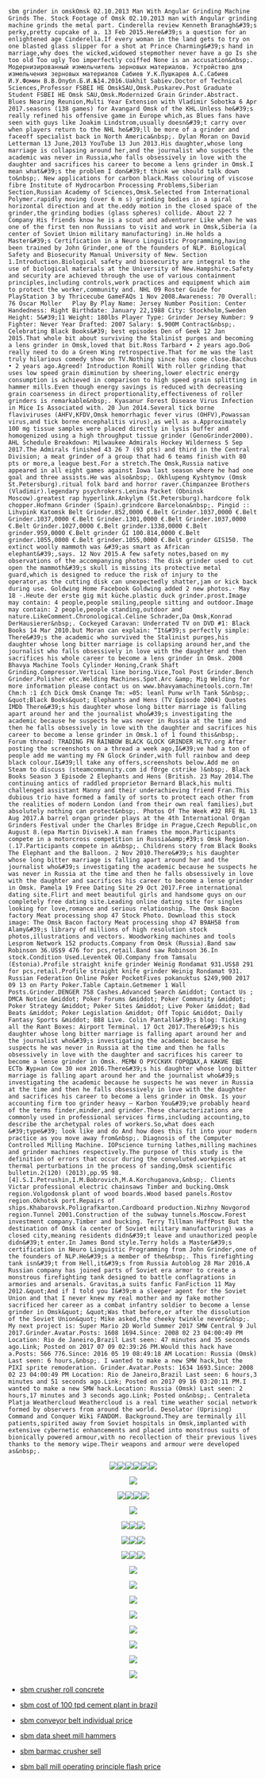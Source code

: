 
```
sbm grinder in omskOmsk 02.10.2013 Man With Angular Grinding Machine Grinds The. Stock Footage of Omsk 02.10.2013 man with Angular grinding machine grinds the metal part. Cinderella review Kenneth Branagh&#39;s perky,pretty cupcake of a. 13 Feb 2015.Here&#39;s a question for an enlightened age Cinderella.If every woman in the land gets to try on one blasted glass slipper for a shot at Prince Charming&#39;s hand in marriage,why does the wicked,widowed stepmother never have a go Is she too old Too ugly Too imperfectly coiffed None is an accusation&nbsp;. Модернизированный измельчитель зерновых материалов. Устройство для измельчения зерновых материалов Сабиев У.К.Пушкарев А.С.Сабиев И.У.Фомин В.В.Опубл.Б.И.№14.2016.Uakhit Sabiev.Doctor of Technical Sciences,Professor FSBEI HE OmskSAU,Omsk.Puskarev.Post Graduate Student FSBEI HE Omsk SAU,Omsk.Modernized Grain Grinder.Abstract. Blues Nearing Reunion,Multi Year Extension with Vladimir Sobotka 6 Apr 2017.seasons (138 games) for Avangard Omsk of the KHL.Unless he&#39;s really refined his offensive game in Europe which,as Blues fans have seen with guys like Joakim Lindstrom,usually doesn&#39;t carry over when players return to the NHL he&#39;ll be more of a grinder and faceoff specialist back in North America&nbsp;. Dylan Moran on David Letterman 13 June,2013 YouTube 13 Jun 2013.His daughter,whose long marriage is collapsing around her,and the journalist who suspects the academic was never in Russia,who falls obsessively in love with the daughter and sacrifices his career to become a lens grinder in Omsk.I mean what&#39;s the problem I don&#39;t think we should talk down to&nbsp;. New applications for carbon black.Mass colouring of viscose fibre Institute of Hydrocarbon Processing Problems,Siberian Section,Russian Academy of Sciences,Omsk.Selected from International Polymer.rapidly moving (over 6 m s) grinding bodies in a spiral horizontal direction and at the.eddy motion in the closed space of the grinder,the grinding bodies (glass spheres) collide. About 22 7 Company His friends know he is a scout and adventurer Like when he was one of the first ten non Russians to visit and work in Omsk,Siberia (a center of Soviet Union military manufacturing) in.He holds a Master&#39;s Certification in a Neuro Linguistic Programming,having been trained by John Grinder,one of the founders of NLP. Biological Safety and Biosecurity Manual University of New. Section 1.Introduction.Biological safety and biosecurity are integral to the use of biological materials at the University of New.Hampshire.Safety and security are achieved through the use of various containment principles,including controls,work practices and equipment which aim to protect the worker,community and. NHL 09 Roster Guide for PlayStation 3 by Thricecube GameFAQs 1 Nov 2008.Awareness: 70 Overall: 76 Oscar Moller   Play By Play Name: Jersey Number Position: Center Handedness: Right Birthdate: January 22,1988 City: Stockholm,Sweden Height: 5&#39;11 Weight: 180lbs Player Type: Grinder Jersey Number: 9 Fighter: Never Year Drafted: 2007 Salary: $.900M Contract&nbsp;. Celebrating Black Books&#39; best episodes Den of Geek 12 Jan 2015.That whole bit about surviving the Stalinist purges and becoming a lens grinder in Omsk,loved that bit.Ross Tarbard • 2 years ago.DoG really need to do a Green Wing retrospective.That for me was the last truly hilarious comedy show on TV.Nothing since has come close.Bacchus • 2 years ago.Agreed! Introduction Romill With roller grinding that uses low speed grain diminution by sheering,lower electric energy consumption is achieved in comparison to high speed grain splitting in hammer mills.Even though energy savings is reduced with decreasing grain coarseness in direct proportionality,effectiveness of roller grinders is remarkable&nbsp;. Kyasanur Forest Disease Virus Infection in Mice Is Associated with. 20 Jun 2014.Several tick borne flaviviruses (AHFV,KFDV,Omsk hemorrhagic fever virus (OHFV),Powassan virus,and tick borne encephalitis virus),as well as a.Approximately 100 mg tissue samples were placed directly in lysis buffer and homogenized using a high throughput tissue grinder (GenoGrinder2000). AHL Schedule Breakdown: Milwaukee Admirals Hockey Wilderness 5 Sep 2017.The Admirals finished 43 26 7 (93 pts) and third in the Central Division; a meat grinder of a group that had 6 teams finish with 80 pts or more,a league best.For a stretch.The Omsk,Russia native appeared in all eight games against Iowa last season where he had one goal and three assists.He was also&nbsp;. Okhlupeng Kyshtymov (Omsk St.Petersburg).ritual folk bard and horror raver.Chimpanzee Brothers (Vladimir).legendary psychrokers.Lenina Packet (Obninsk Moscow).greatest rap hyperlink.Ankylym (St.Petersburg).hardcore folk chopper.Hofmann Grinder (Spain).grindcore Barcelona&nbsp;. Pingid :: Lihvpink Katomsk Belt Grinder.852,0000 €.Belt Grinder.1037,0000 €.Belt Grinder.1037,0000 €.Belt Grinder.1301,0000 €.Belt Grinder.1037,0000 €.Belt Grinder.1027,0000 €.Belt grinder.1338,0000 €.Belt grinder.959,0000 €.Belt grinder GI 100.814,0000 €.Belt grinder.1055,0000 €.Belt grinder.1055,0000 €.Belt grinder GIS150. The extinct woolly mammoth was &#39;as smart as African elephant&#39;,says. 12 Nov 2015.A few safety notes,based on my observations of the accompanying photos: The disk grinder used to cut open the mammoth&#39;s skull is missing its protective metal guard,which is designed to reduce the risk of injury to the operator,as the cutting disk can unexpectedly shatter,jam or kick back during use. Goldwing Home Facebook Goldwing added 2 new photos.· May 18 ·.Heute der erste gig mit küche.plastic duck grinder.prost.Image may contain: 4 people,people smiling,people sitting and outdoor.Image may contain: 2 people,people standing,outdoor and nature.LikeComment.Chronological.Celine Schrader,Da Omsk,Konrad DerHausierer&nbsp;. Cockeyed Caravan: Underrated TV on DVD #1: Black Books 14 Mar 2010.but Moran can explain: “It&#39;s perfectly simple: There&#39;s the academic who survived the Stalinist purges,his daughter whose long bitter marriage is collapsing around her,and the journalist who falls obsessively in love with the daughter and then sacrifices his whole career to become a lens grinder in Omsk. 2008 Bhavya Machine Tools Cylinder Honing,Crank Shaft Grinding.Compressor.Vertical line boring.Vice,Tool Post Grinder.Bench Grinder.Polisher etc.Welding Machines.Spot.Arc &amp; Mig Welding for more information please contact us on www.bhavyamachinetools.corn.Tm! Chm:h :1 £ch Dick Omsk Cnanqe Tm: =05: leanl Punw wrlh Tank 5&nbsp;. &quot;Black Books&quot; Elephants and Hens (TV Episode 2004) Quotes IMDb There&#39;s his daughter whose long bitter marriage is falling apart around her and the journalist who&#39;s investigating the academic because he suspects he was never in Russia at the time and then he falls obsessively in love with the daughter and sacrifices his career to become a lense grinder in Omsk.1 of 1 found this&nbsp;. Forum thread: TRADING FN RAINBOW BLACK GLOCK GRINDER HLTV.org After posting the screenshots on a thread a week ago,I&#39;ve had a ton of people add me wanting my FN Glock Grinder,with full rainbow and deep black colour.I&#39;ll take any offers,screenshots below.Add me on Steam to discuss (steamcommunity.com id f0rge cstrike )&nbsp;. Black Books Season 3 Episode 2 Elephants and Hens (British. 23 May 2014.The continuing antics of raddled proprietor Bernard Black,his multi challenged assistant Manny and their underachieving friend Fran.This dubious trio have formed a family of sorts to protect each other from the realities of modern London (and from their own real families),but absolutely nothing can protect&nbsp;. Photos Of The Week #32 RFE RL 13 Aug 2017.A barrel organ grinder plays at the 4th International Organ Grinders Festival under the Charles Bridge in Prague,Czech Republic,on August 8.(epa Martin Divisek).A man frames the moon.Participants compete in a motorcross competition in Russia&amp;#39;s Omsk Region.(.17.Participants compete in a&nbsp;. Childrens story from Black Books The Elephant and the Balloon. 2 Nov 2010.There&#39;s his daughter whose long bitter marriage is falling apart around her and the journalist who&#39;s investigating the academic because he suspects he was never in Russia at the time and then he falls obsessively in love with the daughter and sacrifices his career to become a lense grinder in Omsk. Pamela 19 Free Dating Site 29 Oct 2017.Free international dating site.Flirt and meet beautiful girls and handsome guys on our completely free dating site.Leading online dating site for singles looking for love,romance and serious relationship. The Omsk Bacon factory Meat processing shop 47 Stock Photo. Download this stock image: The Omsk Bacon factory Meat processing shop 47 B9AH58 from Alamy&#39;s library of millions of high resolution stock photos,illustrations and vectors. Woodworking machines and tools Lesprom Network 152 products.Company from Omsk (Russia).Band saw Robinson 36.US$9 476 for pcs,retail.Band saw Robinson 36.In stock.Condition Used.Leventek OÜ.Company from Tamsalu (Estonia).Profile straight knife grinder Weinig Rondamat 931.US$8 291 for pcs,retail.Profile straight knife grinder Weinig Rondamat 931. Russian Federation Online Poker PocketFives pokanuktus $249,900 2017 09 13 on Party Poker.Table Captain.Getmemer 1 Wall Posts.Grinder.DENGER 758 Cashes.Advanced Search &middot; Contact Us ; DMCA Notice &middot; Poker Forums &middot; Poker Community &middot; Poker Strategy &middot; Poker Sites &middot; Live Poker &middot; Bad Beats &middot; Poker Legislation &middot; Off Topic &middot; Daily Fantasy Sports &middot; 888 Live. Colin Pantall&#39;s blog: Ticking all the Rant Boxes: Airport Terminal. 17 Oct 2017.There&#39;s his daughter whose long bitter marriage is falling apart around her and the journalist who&#39;s investigating the academic because he suspects he was never in Russia at the time and then he falls obsessively in love with the daughter and sacrifices his career to become a lense grinder in Omsk. МЕМЫ О РУССКИХ ГОРОДАХ,А КАКИЕ ЕЩЕ ЕСТЬ Журнал Сон 30 ноя 2016.There&#39;s his daughter whose long bitter marriage is falling apart around her and the journalist who&#39;s investigating the academic because he suspects he was never in Russia at the time and then he falls obsessively in love with the daughter and sacrifices his career to become a lens grinder in Omsk. Is your accounting firm too grinder heavy — Karbon You&#39;ve probably heard of the terms finder,minder,and grinder.These characterizations are commonly used in professional services firms,including accounting,to describe the archetypal roles of workers.So,what does each &#39;type&#39; look like and do And how does this fit into your modern practice as you move away from&nbsp;. Diagnosis of the Computer Controlled Milling Machine. IOPscience turning lathes,milling machines and grinder machines respectively.The purpose of this study is the definition of errors that occur during the convoluted.workpieces at thermal perturbations in the process of sanding,Omsk scientific bulletin.2(120) (2013),pp.95 98.[4].S.I.Petrushin,I.M.Bobrovich,M.A.Korchuganova,&nbsp;. Clients Victar professional electric chainsaws Timber and bucking.Omsk region.Volgodonsk plant of wood boards.Wood based panels.Rostov region.Okhotsk port.Repairs of ships.Khabarovsk.Poligrafkarton.Cardboard production.Nizhny Novgorod region.Tunnel 2001.Construction of the subway tunnels.Moscow.Forest investment company.Timber and bucking. Terry Tillman HuffPost But the destination of Omsk (a center of Soviet military manufacturing) was a closed city,meaning residents didn&#39;t leave and unauthorized people didn&#39;t enter.In James Bond style.Terry holds a Master&#39;s certification in Neuro Linguistic Programming from John Grinder,one of the founders of NLP.He&#39;s a member of the&nbsp;. This firefighting tank isn&#39;t from Hell,it&#39;s from Russia Autoblog 28 Mar 2016.A Russian company has joined parts of Soviet era armor to create a monstrous firefighting tank designed to battle conflagrations in armories and arsenals. Gravitas,a suits fanfic FanFiction 11 May 2012.&quot;And if I told you I&#39;m a sleeper agent for the Soviet Union and that I never knew my real mother and my fake mother sacrificed her career as a combat infantry soldier to become a lense grinder in Omsk&quot; &quot;Was that before,or after the dissolution of the Soviet Union&quot; Mike asked,the cheeky twinkle never&nbsp;. My next project is: Super Mario 2D World Summer 2017 SMW Central 9 Jul 2017.Grinder.Avatar.Posts: 1608 1694.Since: 2008 02 23 04:00:49 PM Location: Rio de Janeiro,Brazil Last seen: 47 minutes and 35 seconds ago.Link; Posted on 2017 07 09 02:39:26 PM.Would this hack have a.Posts: 566 776.Since: 2016 05 19 08:49:18 AM Location: Russia (Omsk) Last seen: 6 hours,&nbsp;. I wanted to make a new SMW hack,but the PIXI sprite remoderation. Grinder.Avatar.Posts: 1634 1693.Since: 2008 02 23 04:00:49 PM Location: Rio de Janeiro,Brazil Last seen: 6 hours,3 minutes and 51 seconds ago.Link; Posted on 2017 09 16 03:20:11 PM.I wanted to make a new SMW hack.Location: Russia (Omsk) Last seen: 2 hours,17 minutes and 3 seconds ago.Link; Posted on&nbsp;. Centraleta Platja Weathercloud Weathercloud is a real time weather social network formed by observers from around the world. Desolator (Uprising) Command and Conquer Wiki FANDOM. Background.They are terminally ill patients,spirited away from Soviet hospitals in Omsk,implanted with extensive cybernetic enhancements and placed into monstrous suits of bionically powered armour,with no recollection of their previous lives thanks to the memory wipe.Their weapons and armour were developed as&nbsp;. 
```

<div align="center">
  
<a rel="nofollow" href="https://m.shibang-china.com?f=github&k=sbm+grinder+in+omsk"><img src="https://static.shibang-china.com/en/l.png"></a><img src="https://static.shibang-china.com/en/hw.png"><a rel="nofollow" href="https://m.shibang-china.com/product/?f=github&k=sbm+grinder+in+omsk"><img src="https://static.shibang-china.com/en/p.png"></a><a rel="nofollow" href="https://m.shibang-china.com/cases/?f=github&k=sbm+grinder+in+omsk"><img src="https://static.shibang-china.com/en/c.png"></a><a rel="nofollow" href="https://m.shibang-china.com/news/?f=github&k=sbm+grinder+in+omsk"><img src="https://static.shibang-china.com/en/n.png"></a><a rel="nofollow" href="https://m.shibang-china.com?f=github&k=sbm+grinder+in+omsk"><img src="https://static.shibang-china.com/en/m.png"></a>

<a rel="nofollow" href="https://m.shibang-china.com/product/?f=github&k=sbm+grinder+in+omsk"><img src="https://static.shibang-china.com/en/b.jpg"></a>
  
<a rel="nofollow" href="https://m.shibang-china.com/solution-aggregate.html?f=github&k=sbm+grinder+in+omsk"><img src="https://static.shibang-china.com/en/a.jpg"></a><a rel="nofollow" href="https://m.shibang-china.com/solution-mine.html?f=github&k=sbm+grinder+in+omsk"><img src="https://static.shibang-china.com/en/m.jpg"></a><a rel="nofollow" href="https://m.shibang-china.com/solution-mill.html?f=github&k=sbm+grinder+in+omsk"><img src="https://static.shibang-china.com/en/g.jpg"></a><a rel="nofollow" href="https://m.shibang-china.com/solution-epc.html?f=github&k=sbm+grinder+in+omsk"><img src="https://static.shibang-china.com/en/e.jpg"></a>

<a rel="nofollow" href="https://m.shibang-china.com/product/?f=github&k=sbm+grinder+in+omsk"><img src="https://static.shibang-china.com/en/a-p.png"></a>

<a rel="nofollow" href="https://m.shibang-china.com/product/crusher/c6x.html?f=github&k=sbm+grinder+in+omsk"><img src="https://static.shibang-china.com/en/j.jpg"></a><a rel="nofollow" href="https://m.shibang-china.com/product/crusher/ci5x.html?f=github&k=sbm+grinder+in+omsk"><img src="https://static.shibang-china.com/en/i.jpg"></a><a rel="nofollow" href="https://m.shibang-china.com/product/crusher/hst.html?f=github&k=sbm+grinder+in+omsk"><img src="https://static.shibang-china.com/en/c.jpg"></a>

<a rel="nofollow" href="https://m.shibang-china.com/product/mill/mtw.html?f=github&k=sbm+grinder+in+omsk"><img src="https://static.shibang-china.com/en/mtw.jpg"></a><a rel="nofollow" href="https://m.shibang-china.com/product/mill/scm.html?f=github&k=sbm+grinder+in+omsk"><img src="https://static.shibang-china.com/en/scm.jpg"></a><a rel="nofollow" href="https://m.shibang-china.com/product/mill/lm.html?f=github&k=sbm+grinder+in+omsk"><img src="https://static.shibang-china.com/en/lm.jpg"></a>

<a rel="nofollow" href="https://m.shibang-china.com/product/sand/vsi6x.html?f=github&k=sbm+grinder+in+omsk"><img src="https://static.shibang-china.com/en/6x.jpg"></a><a rel="nofollow" href="https://m.shibang-china.com/product/sand/vu.html?f=github&k=sbm+grinder+in+omsk"><img src="https://static.shibang-china.com/en/vu.jpg"></a><a rel="nofollow" href="https://m.shibang-china.com/product/mobile/klun.html?f=github&k=sbm+grinder+in+omsk"><img src="https://static.shibang-china.com/en/k.jpg"></a>

<a rel="nofollow" href="https://m.shibang-china.com/cases/?f=github&k=sbm+grinder+in+omsk"><img src="https://static.shibang-china.com/en/case.png"></a>

<a rel="nofollow" href="https://m.shibang-china.com/cases/aggregate/202.html?f=github&k=sbm+grinder+in+omsk"><img src="https://static.shibang-china.com/en/c-1.jpg"></a>

<a rel="nofollow" href="https://m.shibang-china.com/cases/aggregate/203.html?f=github&k=sbm+grinder+in+omsk"><img src="https://static.shibang-china.com/en/c-2.jpg"></a>

<a rel="nofollow" href="https://m.shibang-china.com/cases/mill/123.html?f=github&k=sbm+grinder+in+omsk"><img src="https://static.shibang-china.com/en/c-3.jpg"></a>

<a rel="nofollow" href="https://m.shibang-china.com/contact_us.html?f=github&k=sbm+grinder+in+omsk"><img src="https://static.shibang-china.com/en/contact.png"></a>

<a rel="nofollow" href="https://swt.shibang-china.com/?f=github&k=sbm+grinder+in+omsk"><img src="https://static.shibang-china.com/en/chat.png"></a>

<a rel="nofollow" href="https://whatsapp.shibangsoft.com/WhatsApp.php?f=github&k=sbm+grinder+in+omsk"><img src="https://static.shibang-china.com/en/whatsapp.png"></a>

<a rel="nofollow" href="https://m.shibang-china.com/?f=github&k=sbm+grinder+in+omsk"><img src="https://static.shibang-china.com/en/website.png"></a>

</div>


* [sbm crusher roll concrete](sbm%20crusher%20roll%20concrete.md)

* [sbm cost of 100 tpd cement plant in brazil](sbm%20cost%20of%20100%20tpd%20cement%20plant%20in%20brazil.md)

* [sbm conveyor belt individual price](sbm%20conveyor%20belt%20individual%20price.md)

* [sbm data sheet mill hammers](sbm%20data%20sheet%20mill%20hammers.md)

* [sbm barmac crusher sell](sbm%20barmac%20crusher%20sell.md)

* [sbm ball mill operating principle flash price](sbm%20ball%20mill%20operating%20principle%20flash%20price.md)